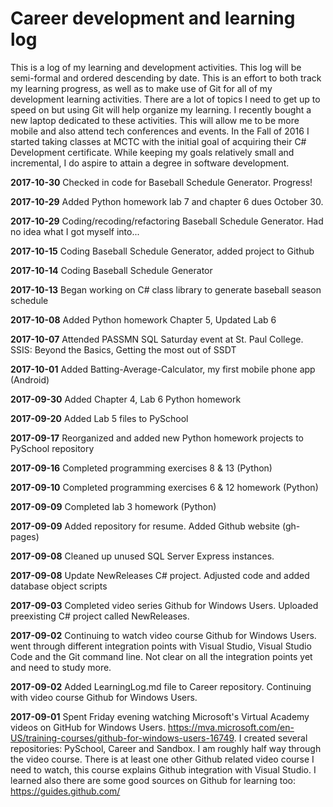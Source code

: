 # Career development and learning log

This is a log of my learning and development activities. This log will be semi-formal and ordered descending by date. This is an effort to both track my learning progress, as well as to make use of Git for all of my development learning activities. There are a lot of topics I need to get up to speed on but using Git will help organize my learning. I recently bought a new laptop dedicated to these activities. This will allow me to be more mobile and also attend tech conferences and events. In the Fall of 2016 I started taking classes at MCTC with the initial goal of acquiring their C# Development certificate. While keeping my goals relatively small and incremental, I do aspire to attain a degree in software development.

**2017-10-30** Checked in code for Baseball Schedule Generator. Progress!

**2017-10-29** Added Python homework lab 7 and chapter 6 dues October 30.

**2017-10-29** Coding/recoding/refactoring Baseball Schedule Generator. Had no idea what I got myself into...

**2017-10-15** Coding Baseball Schedule Generator, added project to Github

**2017-10-14** Coding Baseball Schedule Generator

**2017-10-13** Began working on C# class library to generate baseball season schedule

**2017-10-08** Added Python homework Chapter 5, Updated Lab 6

**2017-10-07** Attended PASSMN SQL Saturday event at St. Paul College. SSIS: Beyond the Basics, Getting the most out of SSDT

**2017-10-01** Added Batting-Average-Calculator, my first mobile phone app (Android)

**2017-09-30** Added Chapter 4, Lab 6 Python homework

**2017-09-20** Added Lab 5 files to PySchool

**2017-09-17** Reorganized and added new Python homework projects to PySchool repository

**2017-09-16** Completed programming exercises 8 & 13 (Python)

**2017-09-10** Completed programming exercises 6 & 12 homework (Python)

**2017-09-09** Completed lab 3 homework (Python)

**2017-09-09** Added repository for resume. Added Github website (gh-pages)

**2017-09-08** Cleaned up unused SQL Server Express instances.

**2017-09-08** Update NewReleases C# project. Adjusted code and added database object scripts

**2017-09-03** Completed video series Github for Windows Users. Uploaded preexisting C# project called NewReleases.

**2017-09-02** Continuing to watch video course Github for Windows Users. went through different integration points with Visual Studio, Visual Studio Code and the Git command line. Not clear on all the integration points yet and need to study more.

**2017-09-02** Added LearningLog.md file to Career repository. Continuing with video course Github for Windows Users.

**2017-09-01** Spent Friday evening watching Microsoft's Virtual Academy videos on GitHub for Windows Users. https://mva.microsoft.com/en-US/training-courses/github-for-windows-users-16749. I created several repositories: PySchool, Career and Sandbox. I am roughly half way through the video course. There is at least one other Github related video course I need to watch, this course explains Github integration with Visual Studio. I learned also there are some good sources on Github for learning too: https://guides.github.com/
